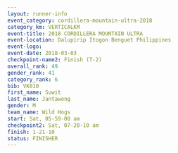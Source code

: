 ```yaml
---
layout: runner-info 
event_category: cordillera-mountain-ultra-2018 
category_km: VERTICALKM 
event-title: 2018 CORDILLERA MOUNTAIN ULTRA 
event-location: Dalupirip Itogon Benguet Philippines 
event-logo: 
event-date: 2018-03-03 
checkpoint-name2: Finish (T-2) 
overall_rank: 49
gender_rank: 41
category_rank: 6
bib: VK010
first_name: Suwit
last_name: Jantawong
gender: M
team_name: Wild Hogs
start: Sat, 05-59-00 am
checkpoint2: Sat, 07-20-10 am
finish: 1-21-10
status: FINISHER
---
```

